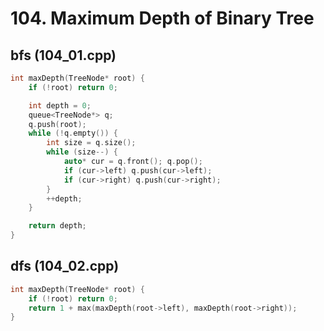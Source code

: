 # 104. Maximum Depth of Binary Tree

## bfs (104_01.cpp)

```cpp
int maxDepth(TreeNode* root) {
    if (!root) return 0;

    int depth = 0;
    queue<TreeNode*> q;
    q.push(root);
    while (!q.empty()) {
        int size = q.size();
        while (size--) {
            auto* cur = q.front(); q.pop();
            if (cur->left) q.push(cur->left);
            if (cur->right) q.push(cur->right);
        }
        ++depth;
    }

    return depth;
}
```

## dfs (104_02.cpp)

```cpp
int maxDepth(TreeNode* root) {
    if (!root) return 0;
    return 1 + max(maxDepth(root->left), maxDepth(root->right));
}
```
